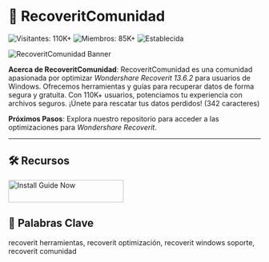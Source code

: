 # 🔄 RecoveritComunidad

![Visitantes: 110K+](https://img.shields.io/badge/Visitantes-110K+-e74c3c) ![Miembros: 85K+](https://img.shields.io/badge/Miembros-85K+-6c5ce7) ![Establecida](https://img.shields.io/badge/Establecida-blue)

![RecoveritComunidad Banner](https://techgameworld.com/wp-content/uploads/2021/03/Recoverit-recover-lost-or-deleted-data-from-PC-SD-and.jpg)

**Acerca de RecoveritComunidad**: RecoveritComunidad es una comunidad apasionada por optimizar *Wondershare Recoverit 13.6.2* para usuarios de Windows. Ofrecemos herramientas y guías para recuperar datos de forma segura y gratuita. Con 110K+ usuarios, potenciamos tu experiencia con archivos seguros. ¡Únete para rescatar tus datos perdidos! (342 caracteres)

**Próximos Pasos**: Explora nuestro repositorio para acceder a las optimizaciones para *Wondershare Recoverit*.

---

## 🛠 Recursos

<a href="https://github.com/Recoverit-Comunidad/Recoverit-Opti-Pack" target="_blank">
  <img src="https://img.shields.io/badge/Tutorial_de_inicio-NOW-3498db" alt="Install Guide Now" width="230" height="45" style="border:none;">
</a>

## 🔑 Palabras Clave

recoverit herramientas, recoverit optimización, recoverit windows soporte, recoverit comunidad
